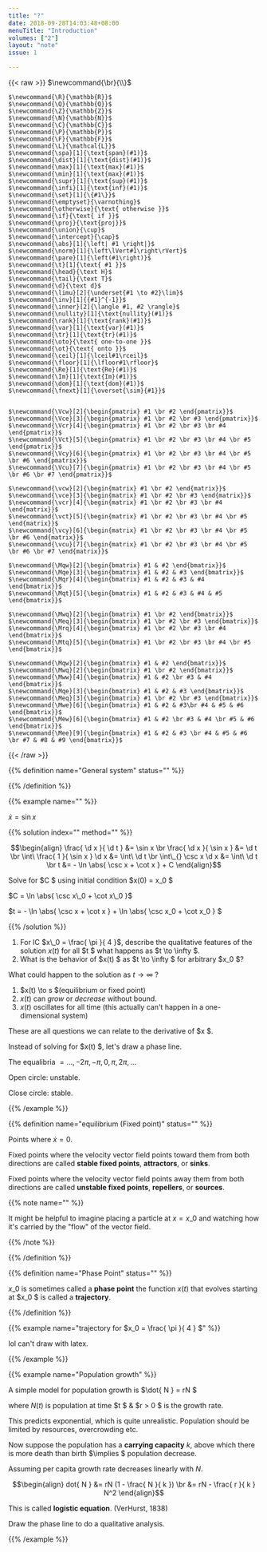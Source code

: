 ```yaml
---
title: "?"
date: 2018-09-28T14:03:48+08:00
menuTitle: "Introduction"
volumes: ["2"]
layout: "note"
issue: 1

---
```



<!--more-->

<div class="latex-macros">
  {{< raw >}}
    $\newcommand{\br}{\\}$

    $\newcommand{\R}{\mathbb{R}}$
    $\newcommand{\Q}{\mathbb{Q}}$
    $\newcommand{\Z}{\mathbb{Z}}$
    $\newcommand{\N}{\mathbb{N}}$
    $\newcommand{\C}{\mathbb{C}}$
    $\newcommand{\P}{\mathbb{P}}$
    $\newcommand{\F}{\mathbb{F}}$
    $\newcommand{\L}{\mathcal{L}}$
    $\newcommand{\spa}[1]{\text{span}(#1)}$
    $\newcommand{\dist}[1]{\text{dist}(#1)}$
    $\newcommand{\max}[1]{\text{max}(#1)}$
    $\newcommand{\min}[1]{\text{max}(#1)}$
    $\newcommand{\supr}[1]{\text{sup}(#1)}$
    $\newcommand{\infi}[1]{\text{inf}(#1)}$
    $\newcommand{\set}[1]{\{#1\}}$
    $\newcommand{\emptyset}{\varnothing}$
    $\newcommand{\otherwise}{\text{ otherwise }}$
    $\newcommand{\if}{\text{ if }}$
    $\newcommand{\proj}{\text{proj}}$
    $\newcommand{\union}{\cup}$
    $\newcommand{\intercept}{\cap}$
    $\newcommand{\abs}[1]{\left| #1 \right|}$
    $\newcommand{\norm}[1]{\left\lVert#1\right\rVert}$
    $\newcommand{\pare}[1]{\left(#1\right)}$
    $\newcommand{\t}[1]{\text{ #1 }}$
    $\newcommand{\head}{\text H}$
    $\newcommand{\tail}{\text T}$
    $\newcommand{\d}{\text d}$
    $\newcommand{\limu}[2]{\underset{#1 \to #2}\lim}$
    $\newcommand{\inv}[1]{{#1}^{-1}}$
    $\newcommand{\inner}[2]{\langle #1, #2 \rangle}$
    $\newcommand{\nullity}[1]{\text{nullity}(#1)}$
    $\newcommand{\rank}[1]{\text{rank}(#1)}$
    $\newcommand{\var}[1]{\text{var}(#1)}$
    $\newcommand{\tr}[1]{\text{tr}(#1)}$
    $\newcommand{\oto}{\text{ one-to-one }}$
    $\newcommand{\ot}{\text{ onto }}$
    $\newcommand{\ceil}[1]{\lceil#1\rceil}$
    $\newcommand{\floor}[1]{\lfloor#1\rfloor}$
    $\newcommand{\Re}[1]{\text{Re}(#1)}$
    $\newcommand{\Im}[1]{\text{Im}(#1)}$
    $\newcommand{\dom}[1]{\text{dom}(#1)}$
    $\newcommand{\fnext}[1]{\overset{\sim}{#1}}$


    $\newcommand{\Vcw}[2]{\begin{pmatrix} #1 \br #2 \end{pmatrix}}$
    $\newcommand{\Vce}[3]{\begin{pmatrix} #1 \br #2 \br #3 \end{pmatrix}}$
    $\newcommand{\Vcr}[4]{\begin{pmatrix} #1 \br #2 \br #3 \br #4 \end{pmatrix}}$
    $\newcommand{\Vct}[5]{\begin{pmatrix} #1 \br #2 \br #3 \br #4 \br #5 \end{pmatrix}}$
    $\newcommand{\Vcy}[6]{\begin{pmatrix} #1 \br #2 \br #3 \br #4 \br #5 \br #6 \end{pmatrix}}$
    $\newcommand{\Vcu}[7]{\begin{pmatrix} #1 \br #2 \br #3 \br #4 \br #5 \br #6 \br #7 \end{pmatrix}}$

    $\newcommand{\vcw}[2]{\begin{matrix} #1 \br #2 \end{matrix}}$
    $\newcommand{\vce}[3]{\begin{matrix} #1 \br #2 \br #3 \end{matrix}}$
    $\newcommand{\vcr}[4]{\begin{matrix} #1 \br #2 \br #3 \br #4 \end{matrix}}$
    $\newcommand{\vct}[5]{\begin{matrix} #1 \br #2 \br #3 \br #4 \br #5 \end{matrix}}$
    $\newcommand{\vcy}[6]{\begin{matrix} #1 \br #2 \br #3 \br #4 \br #5 \br #6 \end{matrix}}$
    $\newcommand{\vcu}[7]{\begin{matrix} #1 \br #2 \br #3 \br #4 \br #5 \br #6 \br #7 \end{matrix}}$

    $\newcommand{\Mqw}[2]{\begin{bmatrix} #1 & #2 \end{bmatrix}}$
    $\newcommand{\Mqe}[3]{\begin{bmatrix} #1 & #2 & #3 \end{bmatrix}}$
    $\newcommand{\Mqr}[4]{\begin{bmatrix} #1 & #2 & #3 & #4 \end{bmatrix}}$
    $\newcommand{\Mqt}[5]{\begin{bmatrix} #1 & #2 & #3 & #4 & #5 \end{bmatrix}}$

    $\newcommand{\Mwq}[2]{\begin{bmatrix} #1 \br #2 \end{bmatrix}}$
    $\newcommand{\Meq}[3]{\begin{bmatrix} #1 \br #2 \br #3 \end{bmatrix}}$
    $\newcommand{\Mrq}[4]{\begin{bmatrix} #1 \br #2 \br #3 \br #4 \end{bmatrix}}$
    $\newcommand{\Mtq}[5]{\begin{bmatrix} #1 \br #2 \br #3 \br #4 \br #5 \end{bmatrix}}$

    $\newcommand{\Mqw}[2]{\begin{bmatrix} #1 & #2 \end{bmatrix}}$
    $\newcommand{\Mwq}[2]{\begin{bmatrix} #1 \br #2 \end{bmatrix}}$
    $\newcommand{\Mww}[4]{\begin{bmatrix} #1 & #2 \br #3 & #4 \end{bmatrix}}$
    $\newcommand{\Mqe}[3]{\begin{bmatrix} #1 & #2 & #3 \end{bmatrix}}$
    $\newcommand{\Meq}[3]{\begin{bmatrix} #1 \br #2 \br #3 \end{bmatrix}}$
    $\newcommand{\Mwe}[6]{\begin{bmatrix} #1 & #2 & #3\br #4 & #5 & #6 \end{bmatrix}}$
    $\newcommand{\Mew}[6]{\begin{bmatrix} #1 & #2 \br #3 & #4 \br #5 & #6 \end{bmatrix}}$
    $\newcommand{\Mee}[9]{\begin{bmatrix} #1 & #2 & #3 \br #4 & #5 & #6 \br #7 & #8 & #9 \end{bmatrix}}$
  {{< /raw >}}
</div>

{{% definition name="General system" status="" %}}



{{% /definition %}}

{{% example name="" %}}

$\dot{x} = \sin x$

{{% solution index="" method="" %}}


$$\begin{align}
\frac{ \d x }{ \d t } &= \sin x \br
\frac{ \d x }{ \sin x } &= \d t \br
\int\ \frac{ 1 }{ \sin x } \d x &= \int\  \d t \br
\int\_{}  \csc x \d x &= \int\  \d t \br
t &= - \ln \abs{ \csc x + \cot x } + C
\end{align}$$

Solve for $C $ using initial condition $x(0) = x\_0 $

$C = \ln \abs{ \csc x\_0 + \cot x\_0 }$

$t = - \ln \abs{ \csc x + \cot x } + \ln \abs{ \csc x\_0  + \cot x\_0 } $

{{% /solution %}}

1. For IC $x\_0 = \frac{ \pi }{ 4 }$, describe the qualitative features of the solution $x(t)$ for all $t $ what happens as $t \to \infty $.
2. What is the behavior of $x(t) $ as $t \to \infty $ for arbitrary $x\_0 $?


What could happen to the solution as $t \to \infty$ ?

1. $x(t) \to s $(equilibrium or fixed point)
2. $x(t)$ can *grow* or *decrease* without bound.
3. $x(t)$ oscillates for all time (this actually can't happen in a one-dimensional system)


These are all questions we can relate to the derivative of $x $.

Instead of solving for $x(t) $, let's draw a phase line.

The equalibria $= ..., -2 \pi, - \pi, 0, \pi, 2 \pi, ...$

Open circle: unstable.

Close circle: stable.

{{% /example %}}

{{% definition name="equilibrium (Fixed point)" status="" %}}

Points where $\dot{ x } = 0$.

Fixed points where the velocity vector field points toward them from both directions are called **stable fixed points**, **attractors**, or **sinks**.

Fixed points where the velocity vector field points away them from both directions are called **unstable fixed points**, **repellers**, or **sources**.

{{% note name="" %}}

It might be helpful to imagine placing a particle at $x = x\_0$ and watching how it's carried by the "flow" of the vector field.

{{% /note %}}

{{% /definition %}}

{{% definition name="Phase Point" status="" %}}

$x\_0$ is sometimes called a **phase point** the function $x(t)$ that evolves starting at $x\_0 $ is called a **trajectory**.

{{% /definition %}}

{{% example name="trajectory for $x\_0 = \frac{ \pi }{ 4 } $" %}}

lol can't draw with latex.

{{% /example %}}

{{% example name="Population growth" %}}

A simple model for population growth is $\dot{ N } = rN $

where $N(t)$ is population at time $t $ & $r > 0 $ is the growth rate.

This predicts exponential, which is quite unrealistic. Population should be limited by resources, overcrowding etc.

Now suppose the population has a **carrying capacity** $k$, above which there is more death than birth $\implies $ population decrease.

Assuming per capita growth rate decreases linearly with $N$.


$$\begin{align}
dot{ N } &= rN (1 - \frac{ N }{ k }) \br
&= rN - \frac{ r }{ k } N^2
\end{align}$$

This is called **logistic equation**. (VerHurst, 1838)

Draw the phase line to do a qualitative analysis.

{{% /example %}}


